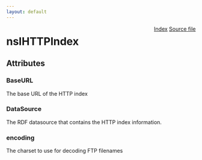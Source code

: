 ```yaml
---
layout: default
---
```

<div class='links' style='float:right'><a href="../index.html">Index</a>
<a href="http://dxr.mozilla.org/mozilla-central/source/xpfe/components/directory/nsIHTTPIndex.idl">Source file</a>
</div>

# nsIHTTPIndex #

## Attributes ##

### BaseURL ###
  
The base URL of the HTTP index  
  

### DataSource ###
  
The RDF datasource that contains the HTTP index information.  
  

### encoding ###
  
The charset to use for decoding FTP filenames  
  
